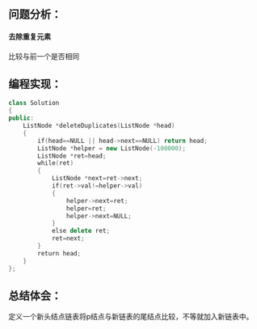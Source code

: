 ## 问题分析：
#### 去除重复元素
比较与前一个是否相同
## 编程实现：
```C++
class Solution
{
public:
    ListNode *deleteDuplicates(ListNode *head)
    {
        if(head==NULL || head->next==NULL) return head;
        ListNode *helper = new ListNode(-100000);
        ListNode *ret=head;
        while(ret)
        {
            ListNode *next=ret->next;
            if(ret->val!=helper->val)
            {
                helper->next=ret;
                helper=ret;
                helper->next=NULL;
            }
            else delete ret;
            ret=next;
        }
        return head;
    }
};
```
## 总结体会：
定义一个新头结点链表将p结点与新链表的尾结点比较，不等就加入新链表中。
